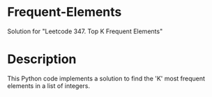 # Frequent-Elements
Solution for "Leetcode 347. Top K Frequent Elements"

# Description

This Python code implements a solution to find the 'K' most frequent elements in a list of integers. 
